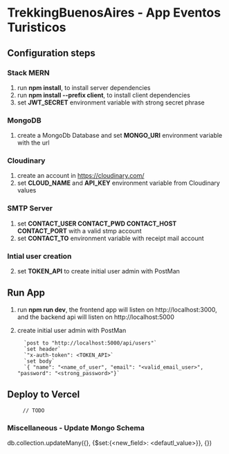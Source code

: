 # TrekkingBuenosAires - App Eventos Turisticos

## Configuration steps

### Stack MERN

1. run **npm install**, to install server dependencies
2. run **npm install --prefix client**, to install client dependencies
3. set **JWT_SECRET** environment variable with strong secret phrase


### MongoDB

1. create a MongoDb Database and set **MONGO_URI** environment variable with the url

### Cloudinary

1. create an account in https://cloudinary.com/
2. set **CLOUD_NAME** and **API_KEY** environment variable from Cloudinary values

### SMTP Server

1. set **CONTACT_USER
CONTACT_PWD
CONTACT_HOST
CONTACT_PORT** with a valid stmp account
2. set **CONTACT_TO** environment variable with receipt mail account

### Intial user creation

2. set **TOKEN_API** to create initial user admin with PostMan


## Run App

1. run **npm run dev**, the frontend app will listen on http://localhost:3000, and the backend api will listen on http://localhost:5000
2. create initial user admin with PostMan

         `post to "http://localhost:5000/api/users"`
         `set header`
         `"x-auth-token": <TOKEN_API>`
         `set body`
         `{ "name": "<name_of_user", "email": "<valid_email_user>", "password": "<strong_password>"}`

## Deploy to Vercel

         // TODO



### Miscellaneous - Update Mongo Schema

db.collection.updateMany({<filter>}, {$set:{<new_field>: <defautl_value>}}, {})

